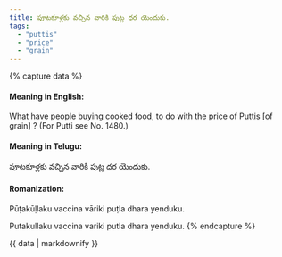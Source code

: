 ```yaml
---
title: పూటకూళ్లకు వచ్చిన వారికి పుట్ల ధర యెందుకు.
tags:
  - "puttis"
  - "price"
  - "grain"
---
```


{% capture data %}
#### Meaning in English:
What have people buying cooked food, to do with the price of Puttis [of grain] ?
(For Putti see No. 1480.)

#### Meaning in Telugu:
పూటకూళ్లకు వచ్చిన వారికి పుట్ల ధర యెందుకు.

#### Romanization:
Pūṭakūḷlaku vaccina vāriki puṭla dhara yenduku.

Putakullaku vaccina variki putla dhara yenduku.
{% endcapture %}

{{ data | markdownify }}

